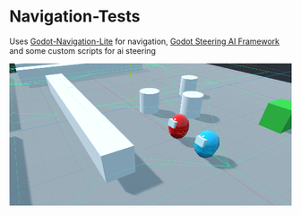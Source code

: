# Navigation-Tests
 
Uses [Godot-Navigation-Lite](https://github.com/MilosLukic/Godot-Navigation-Lite) for navigation, [Godot Steering AI Framework](https://github.com/GDQuest/godot-steering-ai-framework) and some custom scripts for ai steering

![](/thumbnail.png)
